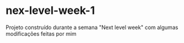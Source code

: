 # nex-level-week-1
Projeto construído durante a semana "Next level week" com algumas modificações feitas por mim
